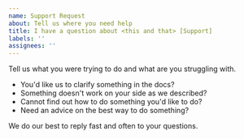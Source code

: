 ```yaml
---
name: Support Request
about: Tell us where you need help
title: I have a question about <this and that> [Support]
labels: ''
assignees: ''
---
```


Tell us what you were trying to do and what are you struggling with.

* You'd like us to clarify something in the docs?
* Something doesn't work on your side as we described?
* Cannot find out how to do something you'd like to do?
* Need an advice on the best way to do something?

We do our best to reply fast and often to your questions.